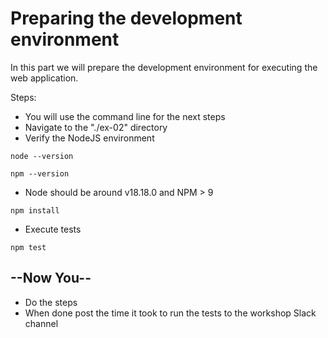 # Preparing the development environment

In this part we will prepare the development environment for executing the web application.

Steps:

* You will use the command line for the next steps
* Navigate to the "./ex-02" directory
* Verify the NodeJS environment
```shell
node --version
```
```shell
npm --version
```
* Node should be around v18.18.0 and NPM > 9

```shell
npm install
```
* Execute tests
```shell
npm test
```

## --Now You--

* Do the steps
* When done post the time it took to run the tests to the workshop Slack channel
